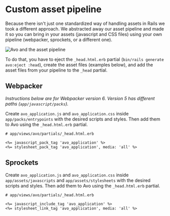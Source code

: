 # Custom asset pipeline

Because there isn't just one standardized way of handling assets in Rails we took a different approach. We abstracted away our asset pipeline and made it so you can bring in your assets (javascript and CSS files) using your own pipeline (webpacker, sprockets, or a different one).

![Avo and the asset pipeline](/assets/img/asset-pipeline.jpg)

To do that, you have to eject the `_head.html.erb` partial (`bin/rails generate avo:eject :head`), create the asset files (examples below), and add the asset files from your pipeline to the `_head` partial.

## Webpacker

*Instructions below are for Webpacker version 6. Version 5 has different paths (`app/javascript/packs`).*

Create `avo_application.js` and `avo_application.css` inside `app/packs/entrypoints` with the desired scripts and styles.
Then add them to Avo using the `_head.html.erb` partial.

```erb
# app/views/avo/partials/_head.html.erb

<%= javascript_pack_tag 'avo_application' %>
<%= stylesheet_pack_tag 'avo_application', media: 'all' %>
```

## Sprockets

Create `avo_application.js` and `avo_application.css` inside `app/assets/javascripts` and `app/assets/stylesheets` with the desired scripts and styles.
Then add them to Avo using the `_head.html.erb` partial.

```erb
# app/views/avo/partials/_head.html.erb

<%= javascript_include_tag 'avo_application' %>
<%= stylesheet_link_tag 'avo_application', media: 'all' %>
```
